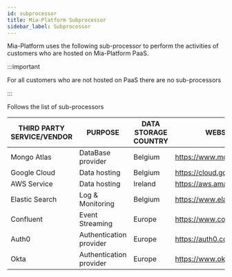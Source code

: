 ```yaml
---
id: subprocessor
title: Mia-Platform Subprocessor
sidebar_label: Subprocessor
---
```

Mia-Platform uses the following sub-processor to perform the activities of customers who are hosted on Mia-Platform PaaS.

:::important

For all customers who are not hosted on PaaS there are no sub-processors

:::

Follows the list of sub-processors

| THIRD PARTY SERVICE/VENDOR | PURPOSE           | DATA STORAGE COUNTRY | WEBSITE                     |
|----------------------------|-------------------|----------------------|-----------------------------|
| Mongo Atlas                | DataBase provider       | Belgium        | <https://www.mongodb.com/>  |
| Google Cloud               | Data hosting            | Belgium        | <https://cloud.google.com/> |
| AWS Service                | Data hosting            | Ireland        | <https://aws.amazon.com/>   |
| Elastic Search             | Log & Monitoring        | Belgium        | <https://www.elastic.co/>   |
| Confluent                  | Event Streaming         | Europe         | <https://www.confluent.io/> |
| Auth0                      | Authentication provider | Europe         | <https://auth0.com/>        |
| Okta                       | Authentication provider | Europe         | <https://www.okta.com>      |
